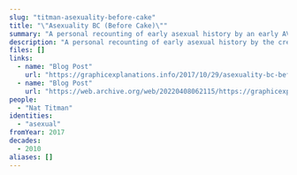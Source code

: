 ```yaml
---
slug: "titman-asexuality-before-cake"
title: "\"Asexuality BC (Before Cake)\""
summary: "A personal recounting of early asexual history by an early AVEN member"
description: "A personal recounting of early asexual history by the creator of the Asexual LiveJournal community and the author of the original AVEN FAQ"
files: []
links:
  - name: "Blog Post"
    url: "https://graphicexplanations.info/2017/10/29/asexuality-bc-before-cake/"
  - name: "Blog Post"
    url: "https://web.archive.org/web/20220408062115/https://graphicexplanations.info/2017/10/29/asexuality-bc-before-cake/"
people:
  - "Nat Titman"
identities:
  - "asexual"
fromYear: 2017
decades:
  - 2010
aliases: []
---
```

